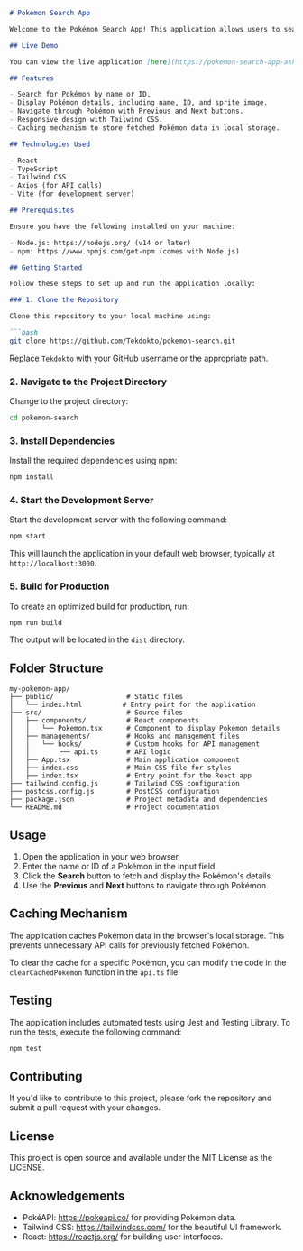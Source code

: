 ```markdown
# Pokémon Search App

Welcome to the Pokémon Search App! This application allows users to search for Pokémon by name or ID, view their details, and navigate through the Pokémon using Previous and Next buttons.

## Live Demo

You can view the live application [here](https://pokemon-search-app-ashen.vercel.app/).

## Features

- Search for Pokémon by name or ID.
- Display Pokémon details, including name, ID, and sprite image.
- Navigate through Pokémon with Previous and Next buttons.
- Responsive design with Tailwind CSS.
- Caching mechanism to store fetched Pokémon data in local storage.

## Technologies Used

- React
- TypeScript
- Tailwind CSS
- Axios (for API calls)
- Vite (for development server)

## Prerequisites

Ensure you have the following installed on your machine:

- Node.js: https://nodejs.org/ (v14 or later)
- npm: https://www.npmjs.com/get-npm (comes with Node.js)

## Getting Started

Follow these steps to set up and run the application locally:

### 1. Clone the Repository

Clone this repository to your local machine using:

```bash
git clone https://github.com/Tekdokto/pokemon-search.git
```

Replace `Tekdokto` with your GitHub username or the appropriate path.

### 2. Navigate to the Project Directory

Change to the project directory:

```bash
cd pokemon-search
```

### 3. Install Dependencies

Install the required dependencies using npm:

```bash
npm install
```

### 4. Start the Development Server

Start the development server with the following command:

```bash
npm start
```

This will launch the application in your default web browser, typically at `http://localhost:3000`.

### 5. Build for Production

To create an optimized build for production, run:

```bash
npm run build
```

The output will be located in the `dist` directory.

## Folder Structure

```plaintext
my-pokemon-app/
├── public/                  # Static files
│   └── index.html          # Entry point for the application
├── src/                     # Source files
│   ├── components/          # React components
│   │   └── Pokemon.tsx      # Component to display Pokémon details
│   ├── managements/         # Hooks and management files
│   │   └── hooks/           # Custom hooks for API management
│   │       └── api.ts       # API logic
│   ├── App.tsx              # Main application component
│   ├── index.css            # Main CSS file for styles
│   ├── index.tsx            # Entry point for the React app
├── tailwind.config.js       # Tailwind CSS configuration
├── postcss.config.js        # PostCSS configuration
├── package.json             # Project metadata and dependencies
└── README.md                # Project documentation
```

## Usage

1. Open the application in your web browser.
2. Enter the name or ID of a Pokémon in the input field.
3. Click the **Search** button to fetch and display the Pokémon's details.
4. Use the **Previous** and **Next** buttons to navigate through Pokémon.

## Caching Mechanism

The application caches Pokémon data in the browser's local storage. This prevents unnecessary API calls for previously fetched Pokémon.

To clear the cache for a specific Pokémon, you can modify the code in the `clearCachedPokemon` function in the `api.ts` file.

## Testing

The application includes automated tests using Jest and Testing Library. To run the tests, execute the following command:

```bash
npm test
```

## Contributing

If you'd like to contribute to this project, please fork the repository and submit a pull request with your changes.

## License

This project is open source and available under the MIT License as the LICENSE.

## Acknowledgements

- PokéAPI: https://pokeapi.co/ for providing Pokémon data.
- Tailwind CSS: https://tailwindcss.com/ for the beautiful UI framework.
- React: https://reactjs.org/ for building user interfaces.
```
